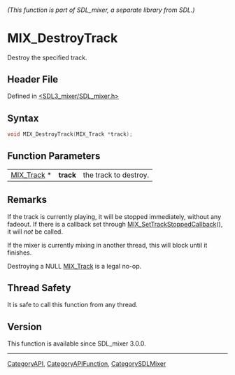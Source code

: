 ###### (This function is part of SDL_mixer, a separate library from SDL.)
# MIX_DestroyTrack

Destroy the specified track.

## Header File

Defined in [<SDL3_mixer/SDL_mixer.h>](https://github.com/libsdl-org/SDL_mixer/blob/main/include/SDL3_mixer/SDL_mixer.h)

## Syntax

```c
void MIX_DestroyTrack(MIX_Track *track);
```

## Function Parameters

|                          |           |                       |
| ------------------------ | --------- | --------------------- |
| [MIX_Track](MIX_Track) * | **track** | the track to destroy. |

## Remarks

If the track is currently playing, it will be stopped immediately, without
any fadeout. If there is a callback set through
[MIX_SetTrackStoppedCallback](MIX_SetTrackStoppedCallback)(), it will _not_
be called.

If the mixer is currently mixing in another thread, this will block until
it finishes.

Destroying a NULL [MIX_Track](MIX_Track) is a legal no-op.

## Thread Safety

It is safe to call this function from any thread.

## Version

This function is available since SDL_mixer 3.0.0.

----
[CategoryAPI](CategoryAPI), [CategoryAPIFunction](CategoryAPIFunction), [CategorySDLMixer](CategorySDLMixer)

